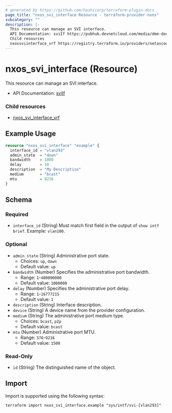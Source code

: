 ```yaml
---
# generated by https://github.com/hashicorp/terraform-plugin-docs
page_title: "nxos_svi_interface Resource - terraform-provider-nxos"
subcategory: ""
description: |-
  This resource can manage an SVI interface.
  API Documentation: sviIf https://pubhub.devnetcloud.com/media/dme-docs-10-2-2/docs/Interfaces/svi:If/
  Child resources
  nxossviinterface_vrf https://registry.terraform.io/providers/netascode/nxos/latest/docs/resources/svi_interface_vrf
---
```


# nxos_svi_interface (Resource)

This resource can manage an SVI interface.

- API Documentation: [sviIf](https://pubhub.devnetcloud.com/media/dme-docs-10-2-2/docs/Interfaces/svi:If/)

### Child resources

- [nxos_svi_interface_vrf](https://registry.terraform.io/providers/netascode/nxos/latest/docs/resources/svi_interface_vrf)

## Example Usage

```terraform
resource "nxos_svi_interface" "example" {
  interface_id = "vlan293"
  admin_state  = "down"
  bandwidth    = 1000
  delay        = 10
  description  = "My Description"
  medium       = "bcast"
  mtu          = 9216
}
```

<!-- schema generated by tfplugindocs -->
## Schema

### Required

- `interface_id` (String) Must match first field in the output of `show intf brief`. Example: `vlan100`.

### Optional

- `admin_state` (String) Administrative port state.
  - Choices: `up`, `down`
  - Default value: `up`
- `bandwidth` (Number) Specifies the administrative port bandwidth.
  - Range: `1`-`400000000`
  - Default value: `1000000`
- `delay` (Number) Specifies the administrative port delay.
  - Range: `1`-`16777215`
  - Default value: `1`
- `description` (String) Interface description.
- `device` (String) A device name from the provider configuration.
- `medium` (String) The administrative port medium type.
  - Choices: `bcast`, `p2p`
  - Default value: `bcast`
- `mtu` (Number) Administrative port MTU.
  - Range: `576`-`9216`
  - Default value: `1500`

### Read-Only

- `id` (String) The distinguished name of the object.

## Import

Import is supported using the following syntax:

```shell
terraform import nxos_svi_interface.example "sys/intf/svi-[vlan293]"
```
